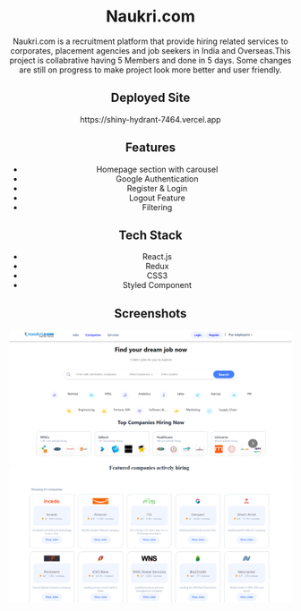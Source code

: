 <h1 align="center">Naukri.com</h1>
<p align="center">Naukri.com is a recruitment platform that provide hiring related services to corporates, placement agencies and job seekers in India and Overseas.This project is collabrative having 5 Members and done in 5 days. Some changes are still on progress to make project look more better and user friendly.</p>
<h2 align="center">Deployed Site</h2> <p align='center'>https://shiny-hydrant-7464.vercel.app</p> 
<h2 align="center">Features</h2>
<ul align='center'><li>Homepage section with carousel</li> <li>Google Authentication</li> <li>Register & Login </li><li>Logout Feature</li> <li>Filtering</li></ul>
<h2 align='center'>Tech Stack</h2> <ul align='center'><li>React.js</li><li>Redux</li><li>CSS3</li> <li>Styled Component</li></ul>
<h2 align='center'>Screenshots</h2>

![Landing Page 1](https://raw.githubusercontent.com/ayushanshu001/shrewd-drink-6002/main/Screenshoot.PNG?raw=true)
![Company Page 2](https://github.com/ayushanshu001/shrewd-drink-6002/blob/main/Screenshots2.PNG?raw=true)

